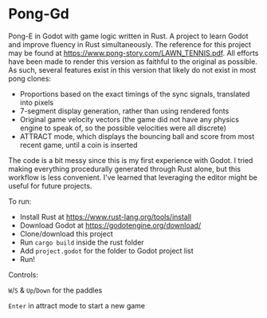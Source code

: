 # Pong-Gd

Pong-E in Godot with game logic written in Rust. A project to learn Godot and improve fluency in Rust simultaneously. The reference for this project may be found at https://www.pong-story.com/LAWN_TENNIS.pdf.
All efforts have been made to render this version as faithful to the original as possible. As such, several features exist in this version that likely do not exist in most pong clones:
- Proportions based on the exact timings of the sync signals, translated into pixels
- 7-segment display generation, rather than using rendered fonts
- Original game velocity vectors (the game did not have any physics engine to speak of, so the possible velocities were all discrete)
- ATTRACT mode, which displays the bouncing ball and score from most recent game, until a coin is inserted

The code is a bit messy since this is my first experience with Godot. I tried making everything procedurally generated through Rust alone, but this workflow is less convenient. I've learned that leveraging the editor
might be useful for future projects.

To run:
- Install Rust at https://www.rust-lang.org/tools/install
- Download Godot at https://godotengine.org/download/
- Clone/download this project
- Run `cargo build` inside the rust folder
- Add `project.godot` for the folder to Godot project list
- Run!

Controls:

`W`/`S` & `Up`/`Down` for the paddles

`Enter` in attract mode to start a new game
